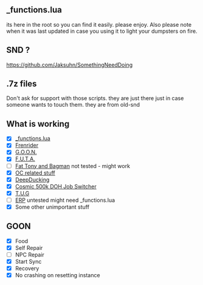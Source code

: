 ## _functions.lua
its here in the root so you can find it easily.
please enjoy.
Also please note when it was last updated in case you using it to light your dumpsters on fire.

## SND ?
https://github.com/Jaksuhn/SomethingNeedDoing

## .7z files
Don't ask for support with those scripts.  they are just there just in case someone wants to touch them. they are from old-snd

## What is working
 - [x] [_functions.lua](https://raw.githubusercontent.com/McVaxius/dhogsbreakfeast/refs/heads/main/_functions.lua)
 - [x] [Frenrider](https://github.com/McVaxius/dhogsbreakfeast/tree/main/Dungeons%20and%20Multiboxing/frenrider)
 - [x] [G.O.O.N.](https://github.com/McVaxius/dhogsbreakfeast/tree/main/Dungeons%20and%20Multiboxing/G.O.O.N)
 - [x] [F.U.T.A.](https://github.com/McVaxius/dhogsbreakfeast/tree/main/AutoRetainer%20Companions/F.U.T.A)
 - [ ] [Fat Tony and Bagman](https://github.com/McVaxius/dhogsbreakfeast/tree/main/AutoRetainer%20Companions/Fat%20Tony) not tested - might work
 - [x] [OC related stuff](https://github.com/McVaxius/dhogsbreakfeast/tree/main/Dungeons%20and%20Multiboxing/OC)
 - [x] [DeepDucking](https://github.com/McVaxius/dhogsbreakfeast/tree/main/Dungeons%20and%20Multiboxing/Deep%20Ducking)
 - [x] [Cosmic 500k DOH Job Switcher](https://raw.githubusercontent.com/McVaxius/dhogsbreakfeast/refs/heads/main/Gathering/cosmic500k_McVaxius.lua)
 - [x] [T.U.G](https://github.com/McVaxius/dhogsbreakfeast/tree/main/T.U.G.%C2%A0)
 - [ ] [ERP](https://github.com/McVaxius/dhogsbreakfeast/tree/main/ERP) untested might need _functions.lua
 - [x] Some other unimportant stuff

## GOON
 - [x] Food
 - [x] Self Repair
 - [ ] NPC Repair
 - [x] Start Sync
 - [x] Recovery
 - [x] No crashing on resetting instance